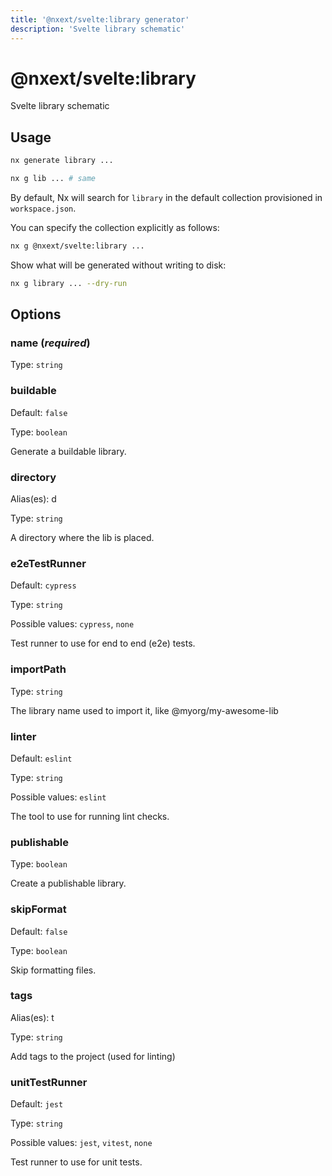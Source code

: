```yaml
---
title: '@nxext/svelte:library generator'
description: 'Svelte library schematic'
---
```


# @nxext/svelte:library

Svelte library schematic

## Usage

```bash
nx generate library ...
```

```bash
nx g lib ... # same
```

By default, Nx will search for `library` in the default collection provisioned in `workspace.json`.

You can specify the collection explicitly as follows:

```bash
nx g @nxext/svelte:library ...
```

Show what will be generated without writing to disk:

```bash
nx g library ... --dry-run
```

## Options

### name (_**required**_)

Type: `string`

### buildable

Default: `false`

Type: `boolean`

Generate a buildable library.

### directory

Alias(es): d

Type: `string`

A directory where the lib is placed.

### e2eTestRunner

Default: `cypress`

Type: `string`

Possible values: `cypress`, `none`

Test runner to use for end to end (e2e) tests.

### importPath

Type: `string`

The library name used to import it, like @myorg/my-awesome-lib

### linter

Default: `eslint`

Type: `string`

Possible values: `eslint`

The tool to use for running lint checks.

### publishable

Type: `boolean`

Create a publishable library.

### skipFormat

Default: `false`

Type: `boolean`

Skip formatting files.

### tags

Alias(es): t

Type: `string`

Add tags to the project (used for linting)

### unitTestRunner

Default: `jest`

Type: `string`

Possible values: `jest`, `vitest`, `none`

Test runner to use for unit tests.
